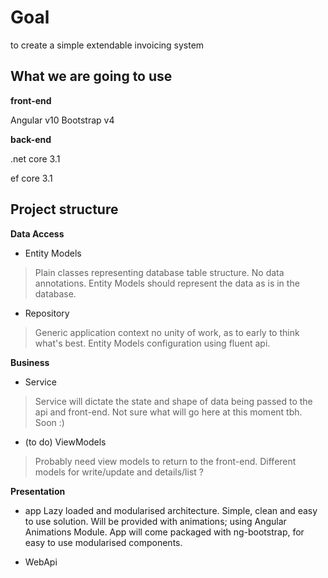 
# Goal

to create a simple  extendable invoicing system


## What we are going to use

**front-end**

Angular v10
Bootstrap v4

**back-end**

.net core 3.1

ef core 3.1


## Project structure

**Data Access**

* Entity Models
> Plain classes representing database table structure. No data annotations. Entity Models should represent the data as is in the database.
* Repository
> Generic application context no unity of work, as to early to think what's best. Entity Models configuration using fluent api.

**Business**

* Service
> Service will dictate the state and shape of data being passed to the api and front-end. Not sure what will go here at this moment tbh. Soon :)
* (to do) ViewModels
> Probably need view models to return to the front-end. Different models for write/update and details/list ? 

**Presentation**

* app
Lazy loaded and modularised architecture.
Simple, clean and easy to use solution. Will be provided with animations; using Angular Animations Module. App will come packaged with ng-bootstrap, for easy to use modularised components.

* WebApi
> 









